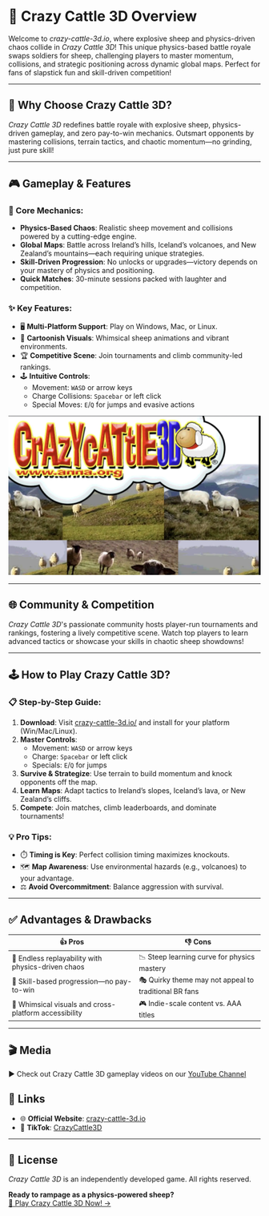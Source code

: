 # 🐑 Crazy Cattle 3D Overview  

Welcome to *crazy-cattle-3d.io*, where explosive sheep and physics-driven chaos collide in *Crazy Cattle 3D*! This unique physics-based battle royale swaps soldiers for sheep, challenging players to master momentum, collisions, and strategic positioning across dynamic global maps. Perfect for fans of slapstick fun and skill-driven competition!  

---

## 🎯 Why Choose Crazy Cattle 3D?  
*Crazy Cattle 3D* redefines battle royale with explosive sheep, physics-driven gameplay, and zero pay-to-win mechanics. Outsmart opponents by mastering collisions, terrain tactics, and chaotic momentum—no grinding, just pure skill!  

---

## 🎮 Gameplay & Features  

### 🔧 Core Mechanics:  
- **Physics-Based Chaos**: Realistic sheep movement and collisions powered by a cutting-edge engine.  
- **Global Maps**: Battle across Ireland’s hills, Iceland’s volcanoes, and New Zealand’s mountains—each requiring unique strategies.  
- **Skill-Driven Progression**: No unlocks or upgrades—victory depends on your mastery of physics and positioning.  
- **Quick Matches**: 30-minute sessions packed with laughter and competition.  

### ✨ Key Features:  
- 🖥️ **Multi-Platform Support**: Play on Windows, Mac, or Linux.  
- 🎨 **Cartoonish Visuals**: Whimsical sheep animations and vibrant environments.  
- 🏆 **Competitive Scene**: Join tournaments and climb community-led rankings.  
- 🕹️ **Intuitive Controls**:  
  - Movement: `WASD` or arrow keys  
  - Charge Collisions: `Spacebar` or left click  
  - Special Moves: `E`/`Q` for jumps and evasive actions  

![Crazy Cattle 3D](https://raw.githubusercontent.com/crazy-cattle-3d-io/crazy-cattle-3d/refs/heads/main/crazycattle3d.webp)

---

## 🌐 Community & Competition  
*Crazy Cattle 3D*'s passionate community hosts player-run tournaments and rankings, fostering a lively competitive scene. Watch top players to learn advanced tactics or showcase your skills in chaotic sheep showdowns!  

---

## 🕹️ How to Play Crazy Cattle 3D?  

### 📋 Step-by-Step Guide:  
1. **Download**: Visit [crazy-cattle-3d.io/](https://crazy-cattle-3d.io/) and install for your platform (Win/Mac/Linux).  
2. **Master Controls**:  
   - Movement: `WASD` or arrow keys  
   - Charge: `Spacebar` or left click  
   - Specials: `E`/`Q` for jumps  
3. **Survive & Strategize**: Use terrain to build momentum and knock opponents off the map.  
4. **Learn Maps**: Adapt tactics to Ireland’s slopes, Iceland’s lava, or New Zealand’s cliffs.  
5. **Compete**: Join matches, climb leaderboards, and dominate tournaments!  

### 💡 Pro Tips:  
- ⏱️ **Timing is Key**: Perfect collision timing maximizes knockouts.  
- 🗺️ **Map Awareness**: Use environmental hazards (e.g., volcanoes) to your advantage.  
- ⚖️ **Avoid Overcommitment**: Balance aggression with survival.  

---

## ✅ Advantages & Drawbacks  
| 👍 **Pros** | 👎 **Cons** |  
|------------|------------|  
| 🐑 Endless replayability with physics-driven chaos | 📉 Steep learning curve for physics mastery |  
| 🏅 Skill-based progression—no pay-to-win | 🎭 Quirky theme may not appeal to traditional BR fans |  
| 🌈 Whimsical visuals and cross-platform accessibility | 🎮 Indie-scale content vs. AAA titles |  

---

## 🎬 Media  
▶️ Check out Crazy Cattle 3D gameplay videos on our [YouTube Channel](https://www.youtube.com/results?search_query=crazycattle3d)  

## 🔗 Links  
- 🌐 **Official Website**: [crazy-cattle-3d.io](https://crazy-cattle-3d.io)  
- 📱 **TikTok**: [CrazyCattle3D](https://www.tiktok.com/search?q=crazycattle3d)  

---

## 📝 License  
*Crazy Cattle 3D* is an independently developed game. All rights reserved.  

**Ready to rampage as a physics-powered sheep?**  
[🐑 Play Crazy Cattle 3D Now! →](https://crazy-cattle-3d.io/)  
